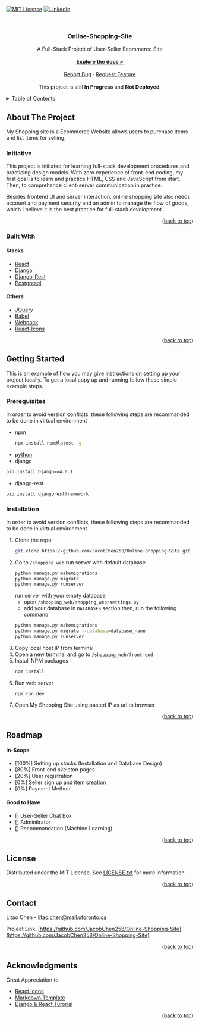 <div id="top"></div>
<!--
*** Thanks for checking out the Best-README-Template. If you have a suggestion
*** that would make this better, please fork the repo and create a pull request
*** or simply open an issue with the tag "enhancement".
*** Don't forget to give the project a star!
*** Thanks again! Now go create something AMAZING! :D
-->



<!-- PROJECT SHIELDS -->
<!--
*** I'm using markdown "reference style" links for readability.
*** Reference links are enclosed in brackets [ ] instead of parentheses ( ).
*** See the bottom of this document for the declaration of the reference variables
*** for contributors-url, forks-url, etc. This is an optional, concise syntax you may use.
*** https://www.markdownguide.org/basic-syntax/#reference-style-links
-->
[![MIT License][license-shield]][license-url]
[![LinkedIn][linkedin-shield]][linkedin-url]



<!-- PROJECT LOGO -->
<br />
<div align="center">
  <h3 align="center">Online-Shopping-Site</h3>

  <p align="center">
    <div>A Full-Stack Project of User-Seller Ecommerce Site</div>
    <br />
    <a href="https://github.com/JacobChen258/Online-Shopping-Site"><strong>Explore the docs »</strong></a>
    <br />
    <br />
    <a href="https://github.com/JacobChen258/Online-Shopping-Site/issues">Report Bug</a>
    ·
    <a href="https://github.com/JacobChen258/Online-Shopping-Site/issues">Request Feature</a>
    <br/>
    <br/>
    <div>This project is still <strong>In Progress</strong> and <strong>Not Deployed</strong>.</div>
  </p>
</div>



<!-- TABLE OF CONTENTS -->
<details>
  <summary>Table of Contents</summary>
  <ol>
    <li>
      <a href="#about-the-project">About The Project</a>
      <ul>
        <li><a href="#built-with">Built With</a></li>
      </ul>
    </li>
    <li>
      <a href="#getting-started">Getting Started</a>
      <ul>
        <li><a href="#prerequisites">Prerequisites</a></li>
        <li><a href="#installation">Installation</a></li>
      </ul>
    </li>
    <!--<li><a href="#usage">Usage</a></li>-->
    <li><a href="#roadmap">Roadmap</a></li>
    <!--<li><a href="#contributing">Contributing</a></li>-->
    <li><a href="#license">License</a></li>
    <li><a href="#contact">Contact</a></li>
    <li><a href="#acknowledgments">Acknowledgments</a></li>
  </ol>
</details>



<!-- ABOUT THE PROJECT -->
## About The Project

<!-- [![Product Name Screen Shot][product-screenshot]](https://example.com) -->
My Shopping site is a Ecommerce Website allows users to purchase items and list items for selling. 

### Initiative
This project is initiated for learning full-stack development procedures and practicing design models. With zero experience of front-end coding, my first goal is to learn and practice HTML, CSS and JavaScript from start. Then, to comprehance client-server communication in practice.

Besides frontend UI and server interaction, online shopping site also needs account and payment security and 
an admin to manage the flow of goods, which I believe it is the best practice for full-stack development.


<p align="right">(<a href="#top">back to top</a>)</p>



### Built With

#### Stacks
* [React](https://reactjs.org)
* [Django](https://www.djangoproject.com)
* [Django-Rest](https://www.django-rest-framework.org)
* [Postgresql](https://www.postgresql.org)
#### Others
* [JQuery](https://jquery.com)
* [Babel](https://babeljs.io)
* [Webpack](https://webpack.js.org)
* [React-Icons](https://react-icons.github.io/react-icons/)

<p align="right">(<a href="#top">back to top</a>)</p>



<!-- GETTING STARTED -->
## Getting Started

This is an example of how you may give instructions on setting up your project locally.
To get a local copy up and running follow these simple example steps.

### Prerequisites

In order to avoid version conflicts, these following steps are recommanded to be done in virtual environment
* npm
  ```sh
  npm install npm@latest -g
  ```
 * [python](https://www.python.org/downloads/)
 * django
  ```sh
  pip install Django==4.0.1
  ```
 * django-rest
  ```sh
  pip install djangorestframework
  ```
  

### Installation

In order to avoid version conflicts, these following steps are recommanded to be done in virtual environment

1. Clone the repo
   ```sh
   git clone https://github.com/JacobChen258/Online-Shopping-Site.git
   ```
2. Go to `/shopping_web`
   run server with default database
   ```sh
   python manage.py makemigrations
   python manage.py migrate
   python manage.py runserver
   ```
   run server with your empty database
   * open `/shopping_web/shopping_web/settings.py`
   * add your database in `DATABASES` section
   then, run the following command 
   ```sh
   python manage.py makemigrations
   python manage.py migrate --database=database_name
   python manage.py runserver
   ```
3. Copy local host IP from terminal
4. Open a new terminal and go to `/shopping_web/front-end`
5. Install NPM packages
   ```sh
   npm install
   ```
6. Run web server
   ```ssh
   npm run dev
   ```
7. Open My Shopping Site using pasted IP as url to browser

<p align="right">(<a href="#top">back to top</a>)</p>



<!-- USAGE EXAMPLES -->
<!--
## Usage

Use this space to show useful examples of how a project can be used. Additional screenshots, code examples and demos work well in this space. You may also link to more resources.

_For more examples, please refer to the [Documentation](https://example.com)_

<p align="right">(<a href="#top">back to top</a>)</p>
-->



<!-- ROADMAP -->
## Roadmap
#### In-Scope
- [100%] Setting up stacks (Installation and Database Design)
- [80%] Front-end skeleton pages
- [20%] User registration
- [0%] Seller sign up and item creation
- [0%] Payment Method
#### Good to Have
- [] User-Seller Chat Box
- [] Adminitrator
- [] Recommandation (Machine Learning)
<p align="right">(<a href="#top">back to top</a>)</p>



<!-- CONTRIBUTING
## Contributing

Contributions are what make the open source community such an amazing place to learn, inspire, and create. Any contributions you make are **greatly appreciated**.

If you have a suggestion that would make this better, please fork the repo and create a pull request. You can also simply open an issue with the tag "enhancement".
Don't forget to give the project a star! Thanks again!

1. Fork the Project
2. Create your Feature Branch (`git checkout -b feature/AmazingFeature`)
3. Commit your Changes (`git commit -m 'Add some AmazingFeature'`)
4. Push to the Branch (`git push origin feature/AmazingFeature`)
5. Open a Pull Request

<p align="right">(<a href="#top">back to top</a>)</p>
-->



<!-- LICENSE -->
## License

Distributed under the MIT License. See [LICENSE.txt](https://github.com/JacobChen258/Online-Shopping-Site/blob/main/LICENSE) for more information.

<p align="right">(<a href="#top">back to top</a>)</p>



<!-- CONTACT -->
## Contact

Litao Chen - litao.chen@mail.utoronto.ca

Project Link: [https://github.com/JacobChen258/Online-Shopping-Site](https://github.com/JacobChen258/Online-Shopping-Site)

<p align="right">(<a href="#top">back to top</a>)</p>

<!-- ACKNOWLEDGMENTS -->
## Acknowledgments

Great Appreciation to 
* [React Icons](https://react-icons.github.io/react-icons/search)
* [Markdown Template](https://github.com/othneildrew/Best-README-Template/blob/master/README.md)
* [Django & React Turorial](https://www.youtube.com/watch?v=JD-age0BPVo&list=PLzMcBGfZo4-kCLWnGmK0jUBmGLaJxvi4j)

<p align="right">(<a href="#top">back to top</a>)</p>



<!-- MARKDOWN LINKS & IMAGES -->
<!-- https://www.markdownguide.org/basic-syntax/#reference-style-links -->
[contributors-shield]: https://img.shields.io/github/contributors/othneildrew/Best-README-Template.svg?style=for-the-badge
[contributors-url]: https://github.com/othneildrew/Best-README-Template/graphs/contributors
[forks-shield]: https://img.shields.io/github/forks/othneildrew/Best-README-Template.svg?style=for-the-badge
[forks-url]: https://github.com/othneildrew/Best-README-Template/network/members
[stars-shield]: https://img.shields.io/github/stars/othneildrew/Best-README-Template.svg?style=for-the-badge
[stars-url]: https://github.com/othneildrew/Best-README-Template/stargazers
[issues-shield]: https://img.shields.io/github/issues/othneildrew/Best-README-Template.svg?style=for-the-badge
[issues-url]: https://github.com/othneildrew/Best-README-Template/issues
[license-shield]: https://img.shields.io/github/license/othneildrew/Best-README-Template.svg?style=for-the-badge
[license-url]: https://github.com/JacobChen258/Online-Shopping-Site/blob/main/LICENSE
[linkedin-shield]: https://img.shields.io/badge/-LinkedIn-black.svg?style=for-the-badge&logo=linkedin&colorB=555
[linkedin-url]: https://www.linkedin.com/in/litao-jacob-chen-98680614a/
[product-screenshot]: images/screenshot.png
